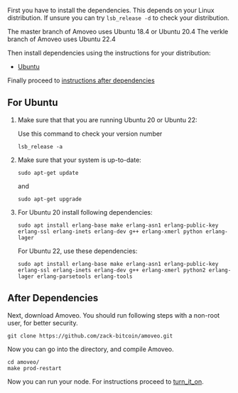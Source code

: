 First you have to install the dependencies. This depends on your Linux distribution. If unsure you can try `lsb_release -d` to check your distribution.

The master branch of Amoveo uses Ubuntu 18.4 or Ubuntu 20.4
The verkle branch of Amoveo uses Ubuntu 22.4

Then install dependencies using the instructions for your distribution:
- [Ubuntu](#for-ubuntu)
<!--
- [ArchLinux](#for-archlinux)
- [openSUSE](#for-opensuse)
-->

Finally proceed to [instructions after dependencies](#after-dependencies)

## For Ubuntu

1. Make sure that that you are running Ubuntu 20 or Ubuntu 22:

    Use this command to check your version number
    ```
    lsb_release -a
    ```

2. Make sure that your system is up-to-date:
   ```
   sudo apt-get update
   ```
   and
   ```
   sudo apt-get upgrade
   ```

3. For Ubuntu 20 install following dependencies:
   ```
   sudo apt install erlang-base make erlang-asn1 erlang-public-key erlang-ssl erlang-inets erlang-dev g++ erlang-xmerl python erlang-lager
   ```
   For Ubuntu 22, use these dependencies:
   ```
   sudo apt install erlang-base make erlang-asn1 erlang-public-key erlang-ssl erlang-inets erlang-dev g++ erlang-xmerl python2 erlang-lager erlang-parsetools erlang-tools
   ```
<!----
sudo apt install erlang-asn1 erlang-public-key erlang-ssl erlang-inets erlang-jiffy erlang-dev erlang-base-hipe libncurses5-dev libssl-dev unixodbc-dev g++ git make 

## For ArchLinux

1. Make sure your system is up to date. This step is important, because it also synchronises repository database:
    ```
    sudo pacman -Syu
    ```

2. Install the dependencies:
    ```
    pacman -S --needed community/erlang extra/git extra/unixodbc core/gcc core/ncurses extra/wget
    ```
    you also need `awk` and `make`

## For openSUSE

Tested on openSUSE Leap 42.3.
openSUSE requires manual compilation and instalation of Erlang.

1. Install the dependencies:

```
+ java-1_8_0-openjdk-Devel 
+ gcc
+ gcc-c++
+ git
+ make
+ m4
+ ncurses-devel
+ libopenssl-devel
```

2. Install Erlang from source:

- get the source:
  ```
  wget http://erlang.org/download/otp_src_20.0.tar.gz
  ```

- verify the tarball:
  ```
  tar tvzf otp_src_20.0.tar.gz
  ```

- unpack tarball:
  ```
  tar xzf otp_src_20.0.tar.gz
  ```

- prepare environment (follow steps of erlang install readme):
  ```
  cd otp_src_20.0
  export ERL_TOP=`pwd`
  export LANG=C
  ./configure --enable-hipe
  ```

- compile & test it (still along erlang docs):
  ```
  make
  make release_tests
  cd release/tests/test_server
  $ERL_TOP/bin/erl -s ts install -s ts smoke_test batch -s init stop
  ```

- verify results in a browser (for example lynx):
  ```
  lynx index.html 
  ```

- install erlang:
  ```
  cd $ERL_TOP
  sudo make install 
  ```
- start erlang from your command line and see, if [hipe] is displayed.


---->

## After Dependencies

Next, download Amoveo. You should run following steps with a non-root user, for better security.

```
git clone https://github.com/zack-bitcoin/amoveo.git
```
Now you can go into the directory, and compile Amoveo.

```
cd amoveo/
make prod-restart
```

Now you can run your node. For instructions proceed to [turn_it_on](turn_it_on.md).

